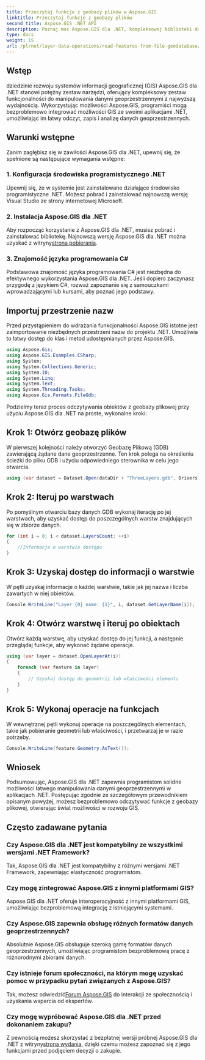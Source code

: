```yaml
---
title: Przeczytaj funkcje z geobazy plików w Aspose.GIS
linktitle: Przeczytaj funkcje z geobazy plików
second_title: Aspose.GIS .NET API
description: Poznaj moc Aspose.GIS dla .NET, kompleksowej biblioteki danych geoprzestrzennych w aplikacjach .NET. Bez wysiłku czytaj, zapisuj i analizuj dane geoprzestrzenne.
type: docs
weight: 15
url: /pl/net/layer-data-operations/read-features-from-file-geodatabase/
---
```

## Wstęp
dziedzinie rozwoju systemów informacji geograficznej (GIS) Aspose.GIS dla .NET stanowi potężny zestaw narzędzi, oferujący kompleksowy zestaw funkcjonalności do manipulowania danymi geoprzestrzennymi z najwyższą wydajnością. Wykorzystując możliwości Aspose.GIS, programiści mogą bezproblemowo integrować możliwości GIS ze swoimi aplikacjami .NET, umożliwiając im łatwy odczyt, zapis i analizę danych geoprzestrzennych.
## Warunki wstępne
Zanim zagłębisz się w zawiłości Aspose.GIS dla .NET, upewnij się, że spełnione są następujące wymagania wstępne:
### 1. Konfiguracja środowiska programistycznego .NET
Upewnij się, że w systemie jest zainstalowane działające środowisko programistyczne .NET. Możesz pobrać i zainstalować najnowszą wersję Visual Studio ze strony internetowej Microsoft.
### 2. Instalacja Aspose.GIS dla .NET
 Aby rozpocząć korzystanie z Aspose.GIS dla .NET, musisz pobrać i zainstalować bibliotekę. Najnowszą wersję Aspose.GIS dla .NET można uzyskać z witryny[strona pobierania](https://releases.aspose.com/gis/net/).
### 3. Znajomość języka programowania C#
Podstawowa znajomość języka programowania C# jest niezbędna do efektywnego wykorzystania Aspose.GIS dla .NET. Jeśli dopiero zaczynasz przygodę z językiem C#, rozważ zapoznanie się z samouczkami wprowadzającymi lub kursami, aby poznać jego podstawy.

## Importuj przestrzenie nazw
Przed przystąpieniem do wdrażania funkcjonalności Aspose.GIS istotne jest zaimportowanie niezbędnych przestrzeni nazw do projektu .NET. Umożliwia to łatwy dostęp do klas i metod udostępnianych przez Aspose.GIS.

```csharp
using Aspose.Gis;
using Aspose.GIS.Examples.CSharp;
using System;
using System.Collections.Generic;
using System.IO;
using System.Linq;
using System.Text;
using System.Threading.Tasks;
using Aspose.Gis.Formats.FileGdb;
```

Podzielmy teraz proces odczytywania obiektów z geobazy plikowej przy użyciu Aspose.GIS dla .NET na proste, wykonalne kroki:
## Krok 1: Otwórz geobazę plików
W pierwszej kolejności należy otworzyć Geobazę Plikową (GDB) zawierającą żądane dane geoprzestrzenne. Ten krok polega na określeniu ścieżki do pliku GDB i użyciu odpowiedniego sterownika w celu jego otwarcia.
```csharp
using (var dataset = Dataset.Open(dataDir + "ThreeLayers.gdb", Drivers.FileGdb))
```
## Krok 2: Iteruj po warstwach
Po pomyślnym otwarciu bazy danych GDB wykonaj iterację po jej warstwach, aby uzyskać dostęp do poszczególnych warstw znajdujących się w zbiorze danych.
```csharp
for (int i = 0; i < dataset.LayersCount; ++i)
{
    //Informacje o warstwie dostępu
}
```
## Krok 3: Uzyskaj dostęp do informacji o warstwie
W pętli uzyskaj informacje o każdej warstwie, takie jak jej nazwa i liczba zawartych w niej obiektów.
```csharp
Console.WriteLine("Layer {0} name: {1}", i, dataset.GetLayerName(i));
```
## Krok 4: Otwórz warstwę i iteruj po obiektach
Otwórz każdą warstwę, aby uzyskać dostęp do jej funkcji, a następnie przeglądaj funkcje, aby wykonać żądane operacje.
```csharp
using (var layer = dataset.OpenLayerAt(i))
{
    foreach (var feature in layer)
    {
        // Uzyskaj dostęp do geometrii lub właściwości elementu
    }
}
```
## Krok 5: Wykonaj operacje na funkcjach
W wewnętrznej pętli wykonuj operacje na poszczególnych elementach, takie jak pobieranie geometrii lub właściwości, i przetwarzaj je w razie potrzeby.
```csharp
Console.WriteLine(feature.Geometry.AsText());
```

## Wniosek
Podsumowując, Aspose.GIS dla .NET zapewnia programistom solidne możliwości łatwego manipulowania danymi geoprzestrzennymi w aplikacjach .NET. Postępując zgodnie ze szczegółowym przewodnikiem opisanym powyżej, możesz bezproblemowo odczytywać funkcje z geobazy plikowej, otwierając świat możliwości w rozwoju GIS.
## Często zadawane pytania
### Czy Aspose.GIS dla .NET jest kompatybilny ze wszystkimi wersjami .NET Framework?
Tak, Aspose.GIS dla .NET jest kompatybilny z różnymi wersjami .NET Framework, zapewniając elastyczność programistom.
### Czy mogę zintegrować Aspose.GIS z innymi platformami GIS?
Aspose.GIS dla .NET oferuje interoperacyjność z innymi platformami GIS, umożliwiając bezproblemową integrację z istniejącymi systemami.
### Czy Aspose.GIS zapewnia obsługę różnych formatów danych geoprzestrzennych?
Absolutnie Aspose.GIS obsługuje szeroką gamę formatów danych geoprzestrzennych, umożliwiając programistom bezproblemową pracę z różnorodnymi zbiorami danych.
### Czy istnieje forum społeczności, na którym mogę uzyskać pomoc w przypadku pytań związanych z Aspose.GIS?
 Tak, możesz odwiedzić[Forum Aspose.GIS](https://forum.aspose.com/c/gis/33) do interakcji ze społecznością i uzyskania wsparcia od ekspertów.
### Czy mogę wypróbować Aspose.GIS dla .NET przed dokonaniem zakupu?
 Z pewnością możesz skorzystać z bezpłatnej wersji próbnej Aspose.GIS dla .NET z witryny[strona wydania](https://releases.aspose.com/), dzięki czemu możesz zapoznać się z jego funkcjami przed podjęciem decyzji o zakupie.